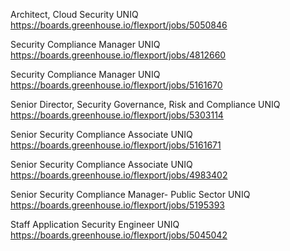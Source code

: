 Architect, Cloud Security UNIQ https://boards.greenhouse.io/flexport/jobs/5050846

Security Compliance Manager UNIQ https://boards.greenhouse.io/flexport/jobs/4812660

Security Compliance Manager UNIQ https://boards.greenhouse.io/flexport/jobs/5161670

Senior Director, Security Governance, Risk and Compliance UNIQ https://boards.greenhouse.io/flexport/jobs/5303114

Senior Security Compliance Associate  UNIQ https://boards.greenhouse.io/flexport/jobs/5161671

Senior Security Compliance Associate  UNIQ https://boards.greenhouse.io/flexport/jobs/4983402

Senior Security Compliance Manager- Public Sector  UNIQ https://boards.greenhouse.io/flexport/jobs/5195393

Staff Application Security Engineer UNIQ https://boards.greenhouse.io/flexport/jobs/5045042


